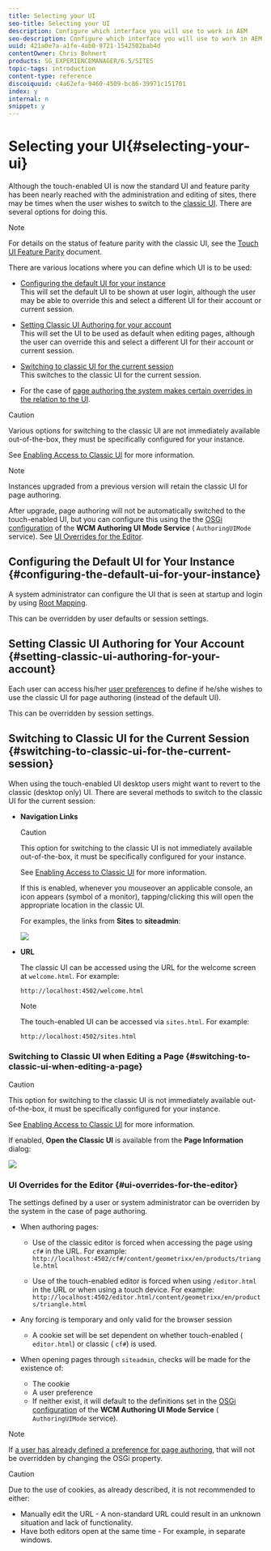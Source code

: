 ```yaml
---
title: Selecting your UI
seo-title: Selecting your UI
description: Configure which interface you will use to work in AEM
seo-description: Configure which interface you will use to work in AEM
uuid: 421a0e7a-a1fe-4ab0-9721-1542502bab4d
contentOwner: Chris Bohnert
products: SG_EXPERIENCEMANAGER/6.5/SITES
topic-tags: introduction
content-type: reference
discoiquuid: c4a62efa-9460-4509-bc86-39971c151701
index: y
internal: n
snippet: y
---
```


# Selecting your UI{#selecting-your-ui}

Although the touch-enabled UI is now the standard UI and feature parity has been nearly reached with the administration and editing of sites, there may be times when the user wishes to switch to the [classic UI](/6-5/sites/classic-ui-authoring/using/classicui.md). There are several options for doing this.

>[!NOTE]
>
>For details on the status of feature parity with the classic UI, see the [Touch UI Feature Parity](../../../../6-5/release-notes/touch-ui-features-status.md) document.

There are various locations where you can define which UI is to be used:

* [Configuring the default UI for your instance](#configuring-the-default-ui-for-your-instance)  
  This will set the default UI to be shown at user login, although the user may be able to override this and select a different UI for their account or current session.  

* [Setting Classic UI Authoring for your account](../../../../6-5/sites/authoring/using/select-ui.md#setting-classic-ui-authoring-for-your-account)  
  This will set the UI to be used as default when editing pages, although the user can override this and select a different UI for their account or current session.  

* [Switching to classic UI for the current session](#switching-to-classic-ui-for-the-current-session)  
  This switches to the classic UI for the current session.

* For the case of [page authoring the system makes certain overrides in the relation to the UI](#ui-overrides-for-the-editor).

>[!CAUTION]
>
>Various options for switching to the classic UI are not immediately available out-of-the-box, they must be specifically configured for your instance.
>
>See [Enabling Access to Classic UI](/6-5/sites/administering/using/enable-classic-ui.md) for more information.

>[!NOTE]
>
>Instances upgraded from a previous version will retain the classic UI for page authoring.
>
>After upgrade, page authoring will not be automatically switched to the touch-enabled UI, but you can configure this using the the [OSGi configuration](/6-5/sites/deploying/using/configuring-osgi.md) of the **WCM Authoring UI Mode Service** ( `AuthoringUIMode` service). See [UI Overrides for the Editor](#ui-overrides-for-the-editor).

## Configuring the Default UI for Your Instance {#configuring-the-default-ui-for-your-instance}

A system administrator can configure the UI that is seen at startup and login by using [Root Mapping](../../../../6-5/sites/deploying/using/osgi-configuration-settings.md#daycqrootmapping).

This can be overridden by user defaults or session settings.

## Setting Classic UI Authoring for Your Account {#setting-classic-ui-authoring-for-your-account}

Each user can access his/her [user preferences](../../../../6-5/sites/authoring/using/user-properties.md#userpreferences) to define if he/she wishes to use the classic UI for page authoring (instead of the default UI).

This can be overridden by session settings.

## Switching to Classic UI for the Current Session {#switching-to-classic-ui-for-the-current-session}

When using the touch-enabled UI desktop users might want to revert to the classic (desktop only) UI. There are several methods to switch to the classic UI for the current session:

* **Navigation Links**

  >[!CAUTION]
  >
  >This option for switching to the classic UI is not immediately available out-of-the-box, it must be specifically configured for your instance.
  >
  >
  >See [Enabling Access to Classic UI](/6-5/sites/administering/using/enable-classic-ui.md) for more information.

  If this is enabled, whenever you mouseover an applicable console, an icon appears (symbol of a monitor), tapping/clicking this will open the appropriate location in the classic UI.

  For examples, the links from **Sites** to **siteadmin**:

  ![](assets/syui-01.png)

* **URL**

  The classic UI can be accessed using the URL for the welcome screen at `welcome.html`. For example:

  `http://localhost:4502/welcome.html`

  >[!NOTE]
  >
  >The touch-enabled UI can be accessed via `sites.html`. For example:
  >
  >
  >`http://localhost:4502/sites.html`

### Switching to Classic UI when Editing a Page {#switching-to-classic-ui-when-editing-a-page}

>[!CAUTION]
>
>This option for switching to the classic UI is not immediately available out-of-the-box, it must be specifically configured for your instance.
>
>See [Enabling Access to Classic UI](/6-5/sites/administering/using/enable-classic-ui.md) for more information.

If enabled, **Open the Classic UI** is available from the **Page Information** dialog:

![](assets/syui-02.png)

### UI Overrides for the Editor {#ui-overrides-for-the-editor}

<!--
Comment Type: remark
Last Modified By: Alison Heimoz (aheimoz)
Last Modified Date: 2017-11-30T04:52:33.207-0500
<p>6.1 Review - is the info about cookies and their effects still valid?</p>
-->

The settings defined by a user or system administrator can be overriden by the system in the case of page authoring.

* When authoring pages:

    * Use of the classic editor is forced when accessing the page using `cf#` in the URL. For example:  
      `http://localhost:4502/cf#/content/geometrixx/en/products/triangle.html`
    
    * Use of the touch-enabled editor is forced when using `/editor.html` in the URL or when using a touch device. For example:  
      `http://localhost:4502/editor.html/content/geometrixx/en/products/triangle.html`

* Any forcing is temporary and only valid for the browser session

    * A cookie set will be set dependent on whether touch-enabled ( `editor.html`) or classic ( `cf#`) is used.

* When opening pages through `siteadmin`, checks will be made for the existence of:

    * The cookie
    * A user preference  
    * If neither exist, it will default to the definitions set in the [OSGi configuration](/6-5/sites/deploying/using/configuring-osgi.md) of the **WCM Authoring UI Mode Service** ( `AuthoringUIMode` service).

>[!NOTE]
>
>If [a user has already defined a preference for page authoring](#settingthedefaultauthoringuiforyouraccount), that will not be overridden by changing the OSGi property.

>[!CAUTION]
>
>Due to the use of cookies, as already described, it is not recommended to either:
>
>* Manually edit the URL - A non-standard URL could result in an unknown situation and lack of functionality.
>* Have both editors open at the same time - For example, in separate windows.  
>

